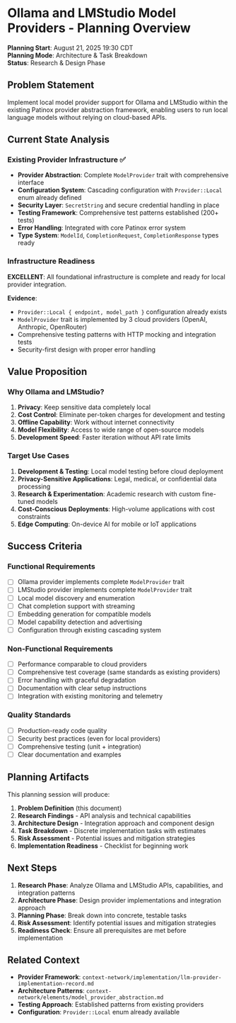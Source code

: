 # Ollama and LMStudio Model Providers - Planning Overview

**Planning Start**: August 21, 2025 19:30 CDT  
**Planning Mode**: Architecture & Task Breakdown  
**Status**: Research & Design Phase

## Problem Statement

Implement local model provider support for Ollama and LMStudio within the existing Patinox provider abstraction framework, enabling users to run local language models without relying on cloud-based APIs.

## Current State Analysis

### Existing Provider Infrastructure ✅
- **Provider Abstraction**: Complete `ModelProvider` trait with comprehensive interface
- **Configuration System**: Cascading configuration with `Provider::Local` enum already defined
- **Security Layer**: `SecretString` and secure credential handling in place
- **Testing Framework**: Comprehensive test patterns established (200+ tests)
- **Error Handling**: Integrated with core Patinox error system
- **Type System**: `ModelId`, `CompletionRequest`, `CompletionResponse` types ready

### Infrastructure Readiness
**EXCELLENT**: All foundational infrastructure is complete and ready for local provider integration.

**Evidence**:
- `Provider::Local { endpoint, model_path }` configuration already exists
- `ModelProvider` trait is implemented by 3 cloud providers (OpenAI, Anthropic, OpenRouter)
- Comprehensive testing patterns with HTTP mocking and integration tests
- Security-first design with proper error handling

## Value Proposition

### Why Ollama and LMStudio?

1. **Privacy**: Keep sensitive data completely local
2. **Cost Control**: Eliminate per-token charges for development and testing
3. **Offline Capability**: Work without internet connectivity
4. **Model Flexibility**: Access to wide range of open-source models
5. **Development Speed**: Faster iteration without API rate limits

### Target Use Cases

1. **Development & Testing**: Local model testing before cloud deployment
2. **Privacy-Sensitive Applications**: Legal, medical, or confidential data processing
3. **Research & Experimentation**: Academic research with custom fine-tuned models
4. **Cost-Conscious Deployments**: High-volume applications with cost constraints
5. **Edge Computing**: On-device AI for mobile or IoT applications

## Success Criteria

### Functional Requirements
- [ ] Ollama provider implements complete `ModelProvider` trait
- [ ] LMStudio provider implements complete `ModelProvider` trait  
- [ ] Local model discovery and enumeration
- [ ] Chat completion support with streaming
- [ ] Embedding generation for compatible models
- [ ] Model capability detection and advertising
- [ ] Configuration through existing cascading system

### Non-Functional Requirements
- [ ] Performance comparable to cloud providers
- [ ] Comprehensive test coverage (same standards as existing providers)
- [ ] Error handling with graceful degradation
- [ ] Documentation with clear setup instructions
- [ ] Integration with existing monitoring and telemetry

### Quality Standards
- [ ] Production-ready code quality
- [ ] Security best practices (even for local providers)
- [ ] Comprehensive testing (unit + integration)
- [ ] Clear documentation and examples

## Planning Artifacts

This planning session will produce:

1. **Problem Definition** (this document)
2. **Research Findings** - API analysis and technical capabilities
3. **Architecture Design** - Integration approach and component design
4. **Task Breakdown** - Discrete implementation tasks with estimates
5. **Risk Assessment** - Potential issues and mitigation strategies
6. **Implementation Readiness** - Checklist for beginning work

## Next Steps

1. **Research Phase**: Analyze Ollama and LMStudio APIs, capabilities, and integration patterns
2. **Architecture Phase**: Design provider implementations and integration approach
3. **Planning Phase**: Break down into concrete, testable tasks
4. **Risk Assessment**: Identify potential issues and mitigation strategies
5. **Readiness Check**: Ensure all prerequisites are met before implementation

## Related Context

- **Provider Framework**: `context-network/implementation/llm-provider-implementation-record.md`
- **Architecture Patterns**: `context-network/elements/model_provider_abstraction.md`
- **Testing Approach**: Established patterns from existing providers
- **Configuration**: `Provider::Local` enum already available